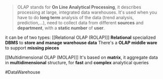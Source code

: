 >OLAP stands for **On Line Analytical Processing**, it describes processing at large, integrated data warehouses. 
>It's used when you have to do **long term** analysis of the data (trend analysis, prediction,...), need to collect data from different **sources** and **department**, with a **static number** of **user**.

it can be of two types:
[[Relational OLAP (ROLAP)]] 
	**Relational** specialized **DBMS** to **store and manage warehouse data** 
	There's a **OLAP middle ware** to support **missing pieces**

[[Multidimensional OLAP (MOLAP)]]
	It's based on **matrix**, it aggregate data in **multidimensional** structure, for **fast** and **complex** analytical queries

#DataWarehouse
